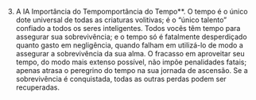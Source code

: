 ﻿3. A IA Importância do Tempomportância do Tempo**. O tempo é o único dote universal de todas as criaturas volitivas; é o “único talento” confiado a todos os seres inteligentes. Todos vocês têm tempo para assegurar sua sobrevivência; e o tempo só é fatalmente desperdiçado quanto gasto  em negligência, quando falham em utilizá-lo de modo a assegurar a sobrevivência da sua alma. O fracasso em aproveitar seu tempo, do modo mais extenso possível, não impõe penalidades fatais; apenas atrasa o peregrino do tempo na sua jornada de ascensão. Se a sobrevivência é conquistada, todas as outras perdas podem ser recuperadas.